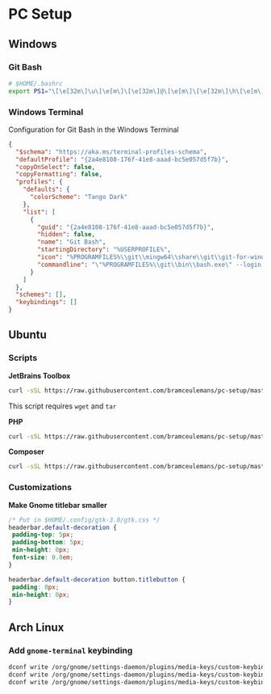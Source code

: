# PC Setup

## Windows

### Git Bash

```bash
# $HOME/.bashrc
export PS1="\[\e[32m\]\u\[\e[m\]\[\e[32m\]@\[\e[m\]\[\e[32m\]\h\[\e[m\] \[\e[33m\]\w\[\e[m\]\[\e[36m\]\`__git_ps1\`\[\e[m\] "
```

### Windows Terminal

Configuration for Git Bash in the Windows Terminal 

```json
{
  "$schema": "https://aka.ms/terminal-profiles-schema",
  "defaultProfile": "{2a4e8108-176f-41e8-aaad-bc5e057d5f7b}",
  "copyOnSelect": false,
  "copyFormatting": false,
  "profiles": {
    "defaults": {
      "colorScheme": "Tango Dark"
    },
    "list": [
      {
        "guid": "{2a4e8108-176f-41e8-aaad-bc5e057d5f7b}",
        "hidden": false,
        "name": "Git Bash",
        "startingDirectory": "%USERPROFILE%",
        "icon": "%PROGRAMFILES%\\git\\mingw64\\share\\git\\git-for-windows.ico",
        "commandline": "\"%PROGRAMFILES%\\git\\bin\\bash.exe\" --login -i -l"
      }
    ]
  },
  "schemes": [],
  "keybindings": []
}
```

## Ubuntu

### Scripts

**JetBrains Toolbox**

```bash
curl -sSL https://raw.githubusercontent.com/bramceulemans/pc-setup/master/ubuntu/install-jetbrains-toolbox | bash
```

This script requires `wget` and `tar`

**PHP**

```bash
curl -sSL https://raw.githubusercontent.com/bramceulemans/pc-setup/master/ubuntu/install-php | bash
```

**Composer**

```bash
curl -sSL https://raw.githubusercontent.com/bramceulemans/pc-setup/master/ubuntu/install-composer | bash
```

### Customizations

**Make Gnome titlebar smaller**

```css
/* Put in $HOME/.config/gtk-3.0/gtk.css */
headerbar.default-decoration {
 padding-top: 5px;
 padding-bottom: 5px;
 min-height: 0px;
 font-size: 0.8em;
}

headerbar.default-decoration button.titlebutton {
 padding: 0px;
 min-height: 0px;
}
```

## Arch Linux

### Add `gnome-terminal` keybinding

```bash
dconf write /org/gnome/settings-daemon/plugins/media-keys/custom-keybindings/custom0/name "'Gnome Terminal'"
dconf write /org/gnome/settings-daemon/plugins/media-keys/custom-keybindings/custom0/command "'gnome-terminal'"
dconf write /org/gnome/settings-daemon/plugins/media-keys/custom-keybindings/custom0/binding "'<Primary><Alt>t'"

